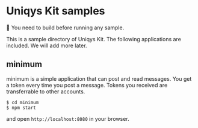 # Uniqys Kit samples
:memo: You need to build before running any sample.

This is a sample directory of Uniqys Kit.
The following applications are included.
We will add more later.

## minimum
minimum is a simple application that can post and read messages.
You get a token every time you post a message.
Tokens you received are transferrable to other accounts.

```
$ cd minimum
$ npm start
```

and open `http://localhost:8080` in your browser.

